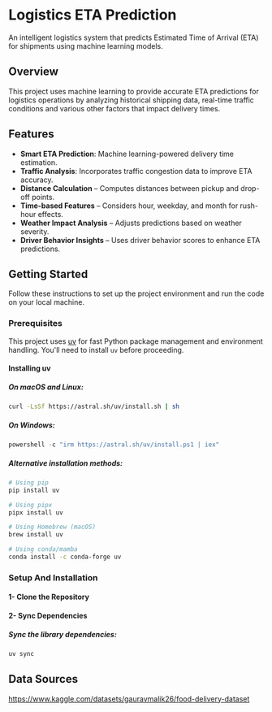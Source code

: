 # Logistics ETA Prediction

An intelligent logistics system that predicts Estimated Time of Arrival (ETA) for shipments using machine learning models.

## Overview

This project uses machine learning to provide accurate ETA predictions for logistics operations by analyzing historical shipping data, real-time traffic conditions and various other factors that impact delivery times.

## Features

- **Smart ETA Prediction**: Machine learning-powered delivery time estimation.
- **Traffic Analysis**: Incorporates traffic congestion data to improve ETA accuracy.
- **Distance Calculation** – Computes distances between pickup and drop-off points.
- **Time-based Features** – Considers hour, weekday, and month for rush-hour effects.
- **Weather Impact Analysis** – Adjusts predictions based on weather severity.
- **Driver Behavior Insights** – Uses driver behavior scores to enhance ETA predictions.

## Getting Started
Follow these instructions to set up the project environment and run the code on your local machine.

### Prerequisites

This project uses [uv](https://github.com/astral-sh/uv) for fast Python package management and environment handling. You'll need to install `uv` before proceeding.

#### Installing uv

##### On macOS and Linux:
```bash
curl -LsSf https://astral.sh/uv/install.sh | sh
```

##### On Windows:
```powershell
powershell -c "irm https://astral.sh/uv/install.ps1 | iex"
```

##### Alternative installation methods:
```bash
# Using pip
pip install uv

# Using pipx
pipx install uv

# Using Homebrew (macOS)
brew install uv

# Using conda/mamba
conda install -c conda-forge uv
```

### Setup And Installation

#### 1- Clone the Repository

#### 2- Sync Dependencies 

##### Sync the library dependencies:
```bash
uv sync
```

## Data Sources

https://www.kaggle.com/datasets/gauravmalik26/food-delivery-dataset

